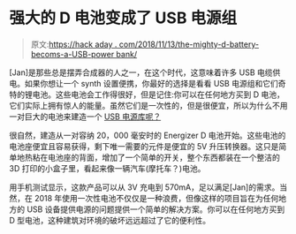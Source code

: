 # 强大的 D 电池变成了 USB 电源组

> 原文:[https://hack aday . com/2018/11/13/the-mighty-d-battery-becoms-a-USB-power bank/](https://hackaday.com/2018/11/13/the-mighty-d-battery-becomes-a-usb-powerbank/)

[Jan]是那些总是摆弄合成器的人之一，在这个时代，这意味着许多 USB 电缆供电。如果你想让一个 synth 设置便携，你最好的选择是看看 USB 电源组和它们奇特的锂电池。这些电池会工作得很好，但是记住:你可以在任何地方买到 D 电池，它们实际上拥有惊人的能量。虽然它们是一次性的，但是很便宜，所以为什么不用一对巨大的电池来建造一个 [USB 电源库呢？](http://blog.dspsynth.eu/diy-usb-emergency-power-unit/)

很自然，建造从一对容纳 20，000 毫安时的 Energizer D 电池开始。这些电池的电池座便宜且容易获得，剩下唯一需要的元件是便宜的 5V 升压转换器。这只是简单地热粘在电池座的背面，增加了一个简单的开关，整个东西都装在一个整洁的 3D 打印的小盒子里，看起来像一辆汽车(摩托车？)电池。

用手机测试显示，这款产品可以从 3V 充电到 570mA，足以满足[Jan]的需求。当然，在 2018 年使用一次性电池不仅仅是一种浪费，但像这样的项目旨在为任何地方的 USB 设备提供电源的问题提供一个简单的解决方案。你可以在任何地方买到 D 型电池，这种建筑对环境的破坏远远超过了它的便利性。